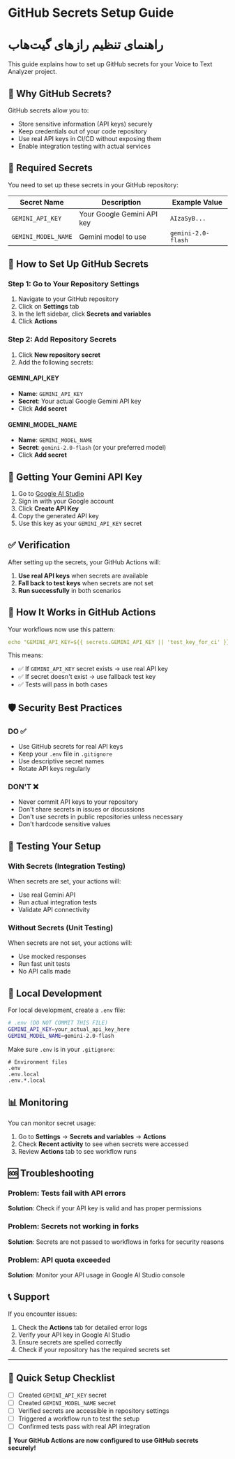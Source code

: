 # GitHub Secrets Setup Guide
# راهنمای تنظیم رازهای گیت‌هاب

This guide explains how to set up GitHub secrets for your Voice to Text Analyzer project.

## 🔐 Why GitHub Secrets?

GitHub secrets allow you to:
- Store sensitive information (API keys) securely
- Keep credentials out of your code repository
- Use real API keys in CI/CD without exposing them
- Enable integration testing with actual services

## 📝 Required Secrets

You need to set up these secrets in your GitHub repository:

| Secret Name | Description | Example Value |
|-------------|-------------|---------------|
| `GEMINI_API_KEY` | Your Google Gemini API key | `AIzaSyB...` |
| `GEMINI_MODEL_NAME` | Gemini model to use | `gemini-2.0-flash` |

## 🚀 How to Set Up GitHub Secrets

### Step 1: Go to Your Repository Settings

1. Navigate to your GitHub repository
2. Click on **Settings** tab
3. In the left sidebar, click **Secrets and variables**
4. Click **Actions**

### Step 2: Add Repository Secrets

1. Click **New repository secret**
2. Add the following secrets:

#### GEMINI_API_KEY
- **Name**: `GEMINI_API_KEY`
- **Secret**: Your actual Google Gemini API key
- Click **Add secret**

#### GEMINI_MODEL_NAME
- **Name**: `GEMINI_MODEL_NAME`
- **Secret**: `gemini-2.0-flash` (or your preferred model)
- Click **Add secret**

## 🔑 Getting Your Gemini API Key

1. Go to [Google AI Studio](https://makersuite.google.com/app/apikey)
2. Sign in with your Google account
3. Click **Create API Key**
4. Copy the generated API key
5. Use this key as your `GEMINI_API_KEY` secret

## ✅ Verification

After setting up the secrets, your GitHub Actions will:

1. **Use real API keys** when secrets are available
2. **Fall back to test keys** when secrets are not set
3. **Run successfully** in both scenarios

## 🔄 How It Works in GitHub Actions

Your workflows now use this pattern:

```yaml
echo "GEMINI_API_KEY=${{ secrets.GEMINI_API_KEY || 'test_key_for_ci' }}" >> .env
```

This means:
- ✅ If `GEMINI_API_KEY` secret exists → use real API key
- ✅ If secret doesn't exist → use fallback test key
- ✅ Tests will pass in both cases

## 🛡️ Security Best Practices

### DO ✅
- Use GitHub secrets for real API keys
- Keep your `.env` file in `.gitignore`
- Use descriptive secret names
- Rotate API keys regularly

### DON'T ❌
- Never commit API keys to your repository
- Don't share secrets in issues or discussions
- Don't use secrets in public repositories unless necessary
- Don't hardcode sensitive values

## 🧪 Testing Your Setup

### With Secrets (Integration Testing)
When secrets are set, your actions will:
- Use real Gemini API
- Run actual integration tests
- Validate API connectivity

### Without Secrets (Unit Testing)
When secrets are not set, your actions will:
- Use mocked responses
- Run fast unit tests
- No API calls made

## 🔧 Local Development

For local development, create a `.env` file:

```bash
# .env (DO NOT COMMIT THIS FILE)
GEMINI_API_KEY=your_actual_api_key_here
GEMINI_MODEL_NAME=gemini-2.0-flash
```

Make sure `.env` is in your `.gitignore`:

```gitignore
# Environment files
.env
.env.local
.env.*.local
```

## 📊 Monitoring

You can monitor secret usage:
1. Go to **Settings** → **Secrets and variables** → **Actions**
2. Check **Recent activity** to see when secrets were accessed
3. Review **Actions** tab to see workflow runs

## 🆘 Troubleshooting

### Problem: Tests fail with API errors
**Solution**: Check if your API key is valid and has proper permissions

### Problem: Secrets not working in forks
**Solution**: Secrets are not passed to workflows in forks for security reasons

### Problem: API quota exceeded
**Solution**: Monitor your API usage in Google AI Studio console

## 📞 Support

If you encounter issues:
1. Check the **Actions** tab for detailed error logs
2. Verify your API key in Google AI Studio
3. Ensure secrets are spelled correctly
4. Check if your repository has the required secrets set

---

## 🎯 Quick Setup Checklist

- [ ] Created `GEMINI_API_KEY` secret
- [ ] Created `GEMINI_MODEL_NAME` secret  
- [ ] Verified secrets are accessible in repository settings
- [ ] Triggered a workflow run to test the setup
- [ ] Confirmed tests pass with real API integration

**🎉 Your GitHub Actions are now configured to use GitHub secrets securely!** 